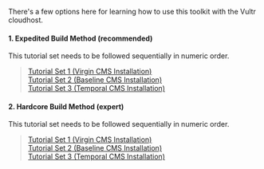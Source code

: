 
There's a few options here for learning how to use this toolkit with the Vultr cloudhost.  

#### 1. Expedited Build Method (recommended)  

This tutorial set needs to be followed sequentially in numeric order.

>    [Tutorial Set 1 (Virgin CMS Installation)](./expedited-virgin-joomla.md)   
>    [Tutorial Set 2 (Baseline CMS Installation)](./expedited-baseline-joomla.md)  
>    [Tutorial Set 3 (Temporal CMS Installation)](./expedited-temporal-joomla.md)

#### 2. Hardcore Build Method (expert)

This tutorial set needs to be followed sequentially in numeric order.  

>    [Tutorial Set 1 (Virgin CMS Installation)](./hardcore-virgin-joomla.md)   
>    [Tutorial Set 2 (Baseline CMS Installation)](./hardcore-baseline-joomla.md)  
>    [Tutorial Set 3 (Temporal CMS Installation)](./hardcore-temporal-joomla.md)

